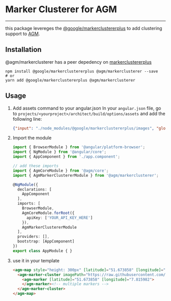 # Marker Clusterer for AGM

-----

this package levereges the [@google/markerclustererplus][markerclustererplus] to add clustering support to
[AGM][agm].

## Installation

@agm/markerclusterer has a peer depedency on [markerclustererplus][markerclustererplus]

```shell
npm install @google/markerclustererplus @agm/markerclusterer --save
# or
yarn add @google/markerclustererplus @agm/markerclusterer
```

## Usage
1. Add assets command to your angular.json
    In your `angular.json` file, go to `projects/<yourproject>/architect/build/options/assets` and add the following line:
    ```json
    {"input": "./node_modules/@google/markerclustererplus/images", "glob": "*", "output": "/images"}
    ```

2. Import the module

    ```typescript
    import { BrowserModule } from '@angular/platform-browser';
    import { NgModule } from '@angular/core';
    import { AppComponent } from './app.component';

    // add these imports
    import { AgmCoreModule } from '@agm/core';
    import { AgmMarkerClustererModule } from '@agm/markerclusterer';

    @NgModule({
      declarations: [
        AppComponent
      ],
      imports: [
        BrowserModule,
        AgmCoreModule.forRoot({
          apiKey: ['YOUR_API_KEY_HERE']
        }),
        AgmMarkerClustererModule
      ],
      providers: [],
      bootstrap: [AppComponent]
    })
    export class AppModule { }
    ```
3. use it in your template

    ```html
    <agm-map style="height: 300px" [latitude]="51.673858" [longitude]="7.815982">
      <agm-marker-cluster imagePath="https://raw.githubusercontent.com/googlemaps/v3-utility-library/master/markerclustererplus/images/m">
        <agm-marker [latitude]="51.673858" [longitude]="7.815982">
        </agm-marker><!-- multiple markers -->
      </agm-marker-cluster>
    </agm-map>
    ```


[markerclustererplus]: https://github.com/googlemaps/v3-utility-library/tree/master/markerclustererplus
[agm]: https://github.com/mehulk05/ng-angular-maps//
